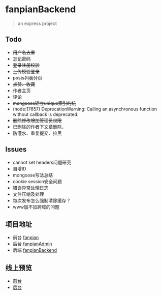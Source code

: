 # fanpianBackend
> an express project

## Todo

- ~~用户名去重~~
- 忘记密码
- ~~登录注册校验~~
- ~~上传校验登录~~
- ~~posts列表分页~~
- ~~点赞、收藏~~
- 作者主页
- 评论
- ~~mongoose建立unique索引的坑~~
- (node:17657) DeprecationWarning: Calling an asynchronous function without callback is deprecated.
- ~~删除修改增加管理员权限~~
- 已删除的作者下文章删除、
- 防灌水、重复提交、拉黑

## Issues

- cannot set headers问题研究
- 自增ID
- mongoose写法总结
- cookie session安全问题
- 错误异常处理日志
- 文件压缩及处理
- 每次发布怎么强制清除缓存？
- www加不加跨域的问题

## 项目地址
 * 前台 [fanpian](https://github.com/douglasvegas/fanpian)
 * 后台 [fanpianAdmin](https://github.com/douglasvegas/fanpianAdmin)
 * 后端 [fanpianBackend](https://github.com/douglasvegas/fanpianBackend)

## 线上预览
* [前台](http://www.douglasvegas.com/)
* [后台](http://admin.douglasvegas.com/)

